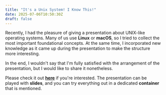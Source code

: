 ```yaml
---
title: "It's a Unix System! I Know This!"
date: 2025-07-06T10:50:30Z
draft: false
---
```


Recently, I had the pleasure of giving a presentation about UNIX-like operating systems. Many of us use **Linux** or **macOS**, so I tried to collect the most important foundational concepts. At the same time, I incorporated new knowledge as it came up during the presentation to make the structure more interesting.

<!--more-->

In the end, I wouldn't say that I'm fully satisfied with the arrangement of the presentation, but I would like to share it nonetheless.

Please check it out **[here](https://github.com/hrvthzslt/its-a-unix-system)** if you're interested. The presentation can be played with **slides**, and you can try everything out in a dedicated **container** that is mentioned.
